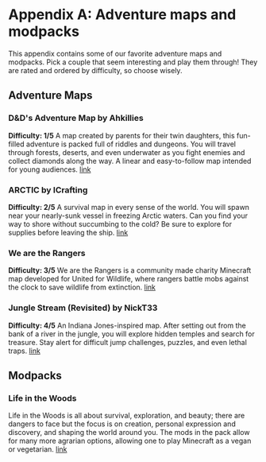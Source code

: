 # Appendix A: Adventure maps and modpacks

This appendix contains some of our favorite adventure maps and modpacks. Pick a couple that seem interesting and play them through! They are rated and ordered by difficulty, so choose wisely.

## Adventure Maps

### D&D's Adventure Map by Ahkillies
**Difficulty: 1/5**
A map created by parents for their twin daughters, this fun-filled adventure is packed full of riddles and dungeons. You will travel through forests, deserts, and even underwater as you fight enemies and collect diamonds along the way. A linear and easy-to-follow map intended for young audiences.
[link](http://www.minecraftforum.net/forums/mapping-and-modding/maps/1536138-childrens-adventure-map)

### ARCTIC by ICrafting
**Difficulty: 2/5**
A survival map in every sense of the world. You will spawn near your nearly-sunk vessel in freezing Arctic waters. Can you find your way to shore without succumbing to the cold? Be sure to explore for supplies before leaving the ship.
[link](http://www.minecraftforum.net/forums/mapping-and-modding/maps/1550608-arctic-survival-1-6-hardcore-normal-version)

### We are the Rangers
**Difficulty: 3/5**
We are the Rangers is a community made charity Minecraft map developed for United for Wildlife, where rangers battle mobs against the clock to save wildlife from extinction. 
[link](http://wearetherangers.com/)

### Jungle Stream (Revisited) by NickT33
**Difficulty: 4/5**
An Indiana Jones-inspired map. After setting out from the bank of a river in the jungle, you will explore hidden temples and search for treasure. Stay alert for difficult jump challenges, puzzles, and even lethal traps.
[link](http://www.minecraftforum.net/forums/mapping-and-modding/maps/1502348-adv-puz-par-jungle-stream-indiana-jones-inspired)

## Modpacks

### Life in the Woods

Life in the Woods is all about survival, exploration, and beauty; there are dangers to face but the focus is on creation, personal expression and discovery, and shaping the world around you. The mods in the pack allow for many more agrarian options, allowing one to play Minecraft as a vegan or vegetarian.
[link](http://www.lifeinthewoods.ca/)

